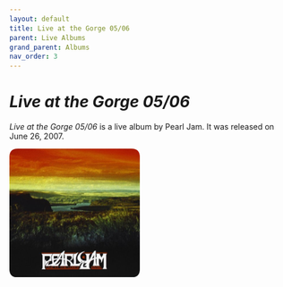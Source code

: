 ```yaml
---
layout: default
title: Live at the Gorge 05/06
parent: Live Albums
grand_parent: Albums
nav_order: 3
---
```


# *Live at the Gorge 05/06*

*Live at the Gorge 05/06* is a live album by Pearl Jam. It was released on June 26, 2007.

<img src="/assets/album-images/live/gorge-cover.png" alt="Live at the Gorge 05/06 album cover" width="233" height="230"> 